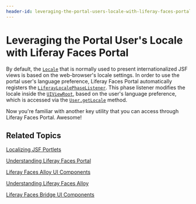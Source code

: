 ```yaml
---
header-id: leveraging-the-portal-users-locale-with-liferay-faces-portal
---
```


# Leveraging the Portal User's Locale with Liferay Faces Portal

By default, the
[`Locale`](http://docs.oracle.com/javase/7/docs/api/java/util/Locale.html) that
is normally used to present internationalized JSF views is based on the
web-browser's locale settings. In order to use the portal user's language
preference, Liferay Faces Portal automatically registers the
[`LiferayLocalePhaseListener`](https://github.com/liferay/liferay-faces-portal/blob/3.0.0/portal/src/main/java/com/liferay/faces/portal/lifecycle/LiferayLocalePhaseListener.java).
This phase listener modifies the locale inside the
[`UIViewRoot`](http://docs.oracle.com/cd/E17802_01/j2ee/javaee/javaserverfaces/2.0/docs/api/javax/faces/component/UIViewRoot.html),
based on the user's language preference, which is accessed via the
[`User.getLocale`](http://docs.liferay.com/portal/6.2/javadocs/com/liferay/portal/model/User.html#getLocale\(\))
method. 

Now you're familiar with another key utility that you can access through Liferay
Faces Portal. Awesome! 

## Related Topics

[Localizing JSF Portlets](/docs/6-2/tutorials/-/knowledge_base/t/localizing-jsf-portlets)

[Understanding Liferay Faces Portal](/docs/6-2/tutorials/-/knowledge_base/t/understanding-liferay-faces-portal)

[Liferay Faces Alloy UI Components](/docs/6-2/tutorials/-/knowledge_base/t/liferay-faces-alloy-ui-components)

[Understanding Liferay Faces Alloy](/docs/6-2/tutorials/-/knowledge_base/t/understanding-liferay-faces-alloy)

[Liferay Faces Bridge UI Components](/docs/6-2/tutorials/-/knowledge_base/t/liferay-faces-bridge-ui-components)
